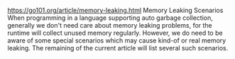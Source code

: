 https://go101.org/article/memory-leaking.html
Memory Leaking Scenarios
When programming in a language supporting auto garbage collection, generally we don't need care about memory leaking problems, for the runtime will collect unused memory regularly. However, we do need to be aware of some special scenarios which may cause kind-of or real memory leaking. The remaining of the current article will list several such scenarios.

